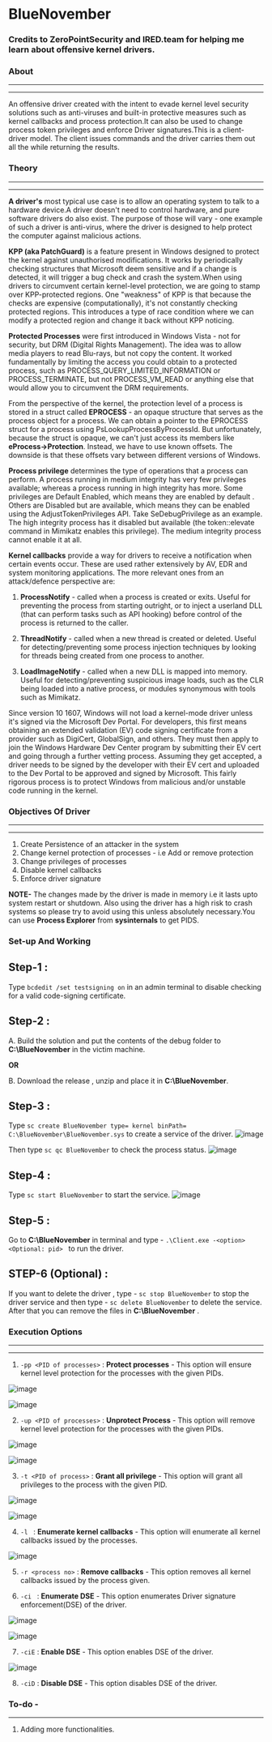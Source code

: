 # BlueNovember

### Credits to ZeroPointSecurity and IRED.team for helping me learn about offensive kernel drivers.

### About
-----
-----
An offensive driver created with the intent to evade kernel level security solutions such as anti-viruses and built-in protective measures such as kernel callbacks and process protection.It can also be used to change process token privileges and enforce Driver signatures.This is a client-driver model. The client issues commands and the driver carries them out all the while returning the results.

### Theory
-----
-----
**A driver's** most typical use case is to allow an operating system to talk to a hardware device.A driver doesn't need to control hardware, and pure software drivers do also exist.  The purpose of those will vary - one example of such a driver is anti-virus, where the driver is designed to help protect the computer against malicious actions.

**KPP (aka PatchGuard)** is a feature present in Windows designed to protect the kernel against unauthorised modifications.  It works by periodically checking structures that Microsoft deem sensitive and if a change is detected, it will trigger a bug check and crash the system.When using drivers to circumvent certain kernel-level protection, we are going to stamp over KPP-protected regions.  One "weakness" of KPP is that because the checks are expensive (computationally), it's not constantly checking protected regions.  This introduces a type of race condition where we can modify a protected region and change it back without KPP noticing.

**Protected Processes** were first introduced in Windows Vista - not for security, but DRM (Digital Rights Management).  The idea was to allow media players to read Blu-rays, but not copy the content.  It worked fundamentally by limiting the access you could obtain to a protected process, such as PROCESS_QUERY_LIMITED_INFORMATION or PROCESS_TERMINATE, but not PROCESS_VM_READ or anything else that would allow you to circumvent the DRM requirements.

From the perspective of the kernel, the protection level of a process is stored in a struct called **EPROCESS** - an opaque structure that serves as the process object for a process.  We can obtain a pointer to the EPROCESS struct for a process using PsLookupProcessByProcessId.  But unfortunately, because the struct is opaque, we can't just access its members like **eProcess->Protection**.  Instead, we have to use known offsets.  The downside is that these offsets vary between different versions of Windows.

**Process privilege** determines the type of operations that a process can perform.  A process running in medium integrity has very few privileges available; whereas a process running in high integrity has more.  Some privileges are Default Enabled, which means they are enabled by default .  Others are Disabled but are available, which means they can be enabled using the AdjustTokenPrivileges API. Take SeDebugPrivilege as an example.  The high integrity process has it disabled but available (the token::elevate command in Mimikatz enables this privilege).  The medium integrity process cannot enable it at all.

**Kernel callbacks** provide a way for drivers to receive a notification when certain events occur. These are used rather extensively by AV, EDR and system monitoring applications. The more relevant ones from an attack/defence perspective are:

1. **ProcessNotify** - called when a process is created or exits.  Useful for preventing the process from starting outright, or to inject a userland DLL (that can perform tasks such as API hooking) before control of the process is returned to the caller.

2. **ThreadNotify** - called when a new thread is created or deleted.  Useful for detecting/preventing some process injection techniques by looking for threads being created from one process to another.

3. **LoadImageNotify** - called when a new DLL is mapped into memory.  Useful for detecting/preventing suspicious image loads, such as the CLR being loaded into a native process, or modules synonymous with tools such as Mimikatz.

Since version 10 1607, Windows will not load a kernel-mode driver unless it's signed via the Microsoft Dev Portal.  For developers, this first means obtaining an extended validation (EV) code signing certificate from a provider such as DigiCert, GlobalSign, and others.  They must then apply to join the Windows Hardware Dev Center program by submitting their EV cert and going through a further vetting process.  Assuming they get accepted, a driver needs to be signed by the developer with their EV cert and uploaded to the Dev Portal to be approved and signed by Microsoft. This fairly rigorous process is to protect Windows from malicious and/or unstable code running in the kernel.


### Objectives Of Driver
------
-----
1. Create Persistence of an attacker in the system
2. Change kernel protection of processes - i.e Add or remove protection
3. Change privileges of processes
4. Disable kernel callbacks
5. Enforce driver signature

**NOTE-** The changes made by the driver is made in memory i.e it lasts upto system restart or shutdown. Also using the driver has a high risk to crash systems so please try to avoid using this unless absolutely necessary.You can use **Process Explorer** from **sysinternals** to get PIDS.

### Set-up And Working

Step-1 :
----
Type `bcdedit /set testsigning on` in an admin terminal to disable checking for a valid code-signing certificate.

Step-2 :
----
A.  Build the solution and put the contents of the debug folder to **C:\BlueNovember** in the victim machine.

**OR**

B.  Download the release , unzip and place it in **C:\BlueNovember**.


Step-3 :
-----
Type `sc create BlueNovember type= kernel binPath= C:\BlueNovember\BlueNovember.sys` to create a service of the driver.
  ![image](https://github.com/Swayampadhy/BlueNovember/assets/37104162/b0279f91-8885-4869-92a0-fe411e75a303)

Then type `sc qc BlueNovember` to check the process status.
  ![image](https://github.com/Swayampadhy/BlueNovember/assets/37104162/3c4a12cd-cb64-4a16-9df5-57afa8930614)


Step-4 :
------

Type `sc start BlueNovember` to start the service.
  ![image](https://github.com/Swayampadhy/BlueNovember/assets/37104162/6d9a8cff-c1fb-494e-abfc-e47763b279c4)

Step-5 :
------
Go to **C:\BlueNovember** in terminal and type - `.\Client.exe -<option> <Optional: pid> ` to run the driver.

STEP-6 (Optional) :
-----
If you want to delete the driver , type - `sc stop BlueNovember` to stop the driver service and then type - `sc delete BlueNovember` to delete the service. After that you can remove the files in **C:\BlueNovember** .

### Execution Options 
-------
-------
1. `-pp <PID of processes>` : **Protect processes** - This option will ensure kernel level protection for the processes with the given PIDs.

  ![image](https://github.com/Swayampadhy/BlueNovember/assets/37104162/4f4beab3-47e0-4194-b50f-b6e45eed00dc)

  ![image](https://github.com/Swayampadhy/BlueNovember/assets/37104162/cb077b79-ccda-480b-936f-a8bf83e8e387)

2. `-up <PID of processes>` : **Unprotect Process** - This option will remove kernel level protection for the processes with the given PIDs.

  ![image](https://github.com/Swayampadhy/BlueNovember/assets/37104162/41b97ce6-c4ac-4193-99ee-40e80bc7eea8)


  ![image](https://github.com/Swayampadhy/BlueNovember/assets/37104162/38ec40fc-e442-4e99-9427-455dfe0bb17d)

3. `-t <PID of process>`    : **Grant all privilege** - This option will grant all privileges to the process with the given PID.


  ![image](https://github.com/Swayampadhy/BlueNovember/assets/37104162/64e2f00a-263f-4aad-badc-1cb6c53cb259)


  ![image](https://github.com/Swayampadhy/BlueNovember/assets/37104162/caef801b-b2d0-4417-a441-7078b5ba62fb)

4. `-l `    : **Enumerate kernel callbacks** - This option will enumerate all kernel callbacks issued by the processes.

![image](https://github.com/Swayampadhy/BlueNovember/assets/37104162/fadb80e5-cbcb-40a7-8b1c-7fb45d4cccdd)

5. `-r <process no>`    : **Remove callbacks** - This option removes all kernel callbacks issued by the process given.

6. `-ci `                   : **Enumerate DSE** - This option enumerates Driver signature enforcement(DSE) of the driver.


  ![image](https://github.com/Swayampadhy/BlueNovember/assets/37104162/1812d277-8990-47e8-86b5-0ee61b4575ed)


  ![image](https://github.com/Swayampadhy/BlueNovember/assets/37104162/291d60f7-e34d-4bae-8eed-e42d4f96127e)

7. `-ciE`                   : **Enable DSE** - This option enables DSE of the driver.

![image](https://github.com/Swayampadhy/BlueNovember/assets/37104162/de029a60-9ce7-462c-b949-c195682a177a)


8. `-ciD`                   : **Disable DSE** - This option disables DSE of the driver.


### To-do -
-------
1. Adding more functionalities.
